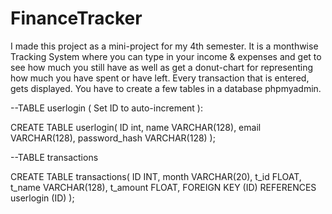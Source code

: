 # FinanceTracker

I made this project as a mini-project for my 4th semester.
It is a monthwise Tracking System where you can type in your income & expenses and get to see how much you still have as well as get a donut-chart for representing how much you have spent or have left.
Every transaction that is entered, gets displayed.
You have to create a few tables in a database phpmyadmin.

--TABLE userlogin ( Set ID to auto-increment ):

CREATE TABLE userlogin(
ID int,
name VARCHAR(128),
email VARCHAR(128),
password_hash VARCHAR(128)
);

--TABLE transactions

CREATE TABLE transactions(
ID INT,
month VARCHAR(20),
t_id FLOAT,
t_name VARCHAR(128),
t_amount FLOAT,
FOREIGN KEY (ID) REFERENCES userlogin (ID)
);
